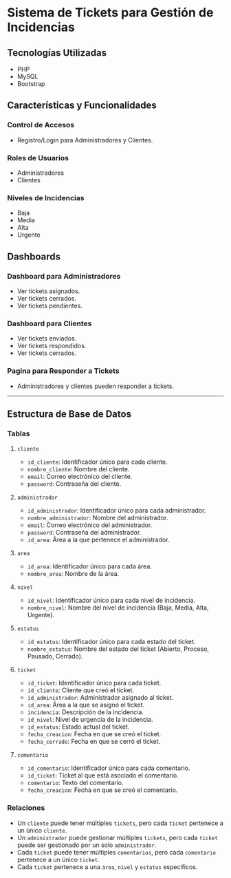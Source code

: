 # Sistema de Tickets para Gestión de Incidencias

## Tecnologías Utilizadas

- PHP
- MySQL
- Bootstrap

## Características y Funcionalidades

### Control de Accesos

- Registro/Login para Administradores y Clientes.

### Roles de Usuarios

- Administradores
- Clientes

### Niveles de Incidencias

- Baja
- Media
- Alta
- Urgente

## Dashboards

### Dashboard para Administradores

- Ver tickets asignados.
- Ver tickets cerrados.
- Ver tickets pendientes.

### Dashboard para Clientes

- Ver tickets enviados.
- Ver tickets respondidos.
- Ver tickets cerrados.

### Pagina para Responder a Tickets

- Administradores y clientes pueden responder a tickets.

---

## Estructura de Base de Datos

### Tablas

1. `cliente`
    - `id_cliente`: Identificador único para cada cliente.
    - `nombre_cliente`: Nombre del cliente.
    - `email`: Correo electrónico del cliente.
    - `password`: Contraseña del cliente.

2. `administrador`
    - `id_administrador`: Identificador único para cada administrador.
    - `nombre_administrador`: Nombre del administrador.
    - `email`: Correo electrónico del administrador.
    - `password`: Contraseña del administrador.
    - `id_area`: Área a la que pertenece el administrador.

3. `area`
    - `id_area`: Identificador único para cada área.
    - `nombre_area`: Nombre de la área.

4. `nivel`
    - `id_nivel`: Identificador único para cada nivel de incidencia.
    - `nombre_nivel`: Nombre del nivel de incidencia (Baja, Media, Alta, Urgente).

5. `estatus`
    - `id_estatus`: Identificador único para cada estado del ticket.
    - `nombre_estatus`: Nombre del estado del ticket (Abierto, Proceso, Pausado, Cerrado).

6. `ticket`
    - `id_ticket`: Identificador único para cada ticket.
    - `id_cliente`: Cliente que creó el ticket.
    - `id_administrador`: Administrador asignado al ticket.
    - `id_area`: Área a la que se asignó el ticket.
    - `incidencia`: Descripción de la incidencia.
    - `id_nivel`: Nivel de urgencia de la incidencia.
    - `id_estatus`: Estado actual del ticket.
    - `fecha_creacion`: Fecha en que se creó el ticket.
    - `fecha_cerrado`: Fecha en que se cerró el ticket.

7. `comentario`
    - `id_comentario`: Identificador único para cada comentario.
    - `id_ticket`: Ticket al que está asociado el comentario.
    - `comentario`: Texto del comentario.
    - `fecha_creacion`: Fecha en que se creó el comentario.

### Relaciones

- Un `cliente` puede tener múltiples `tickets`, pero cada `ticket` pertenece a un único `cliente`.
- Un `administrador` puede gestionar múltiples `tickets`, pero cada `ticket` puede ser gestionado por un solo `administrador`.
- Cada `ticket` puede tener múltiples `comentarios`, pero cada `comentario` pertenece a un único `ticket`.
- Cada `ticket` pertenece a una `área`, `nivel` y `estatus` específicos.